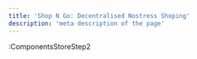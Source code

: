 ```yaml
---
title: 'Shop N Go: Decentralised Nostress Shoping'
description: 'meta description of the page'
---
```



:ComponentsStoreStep2
